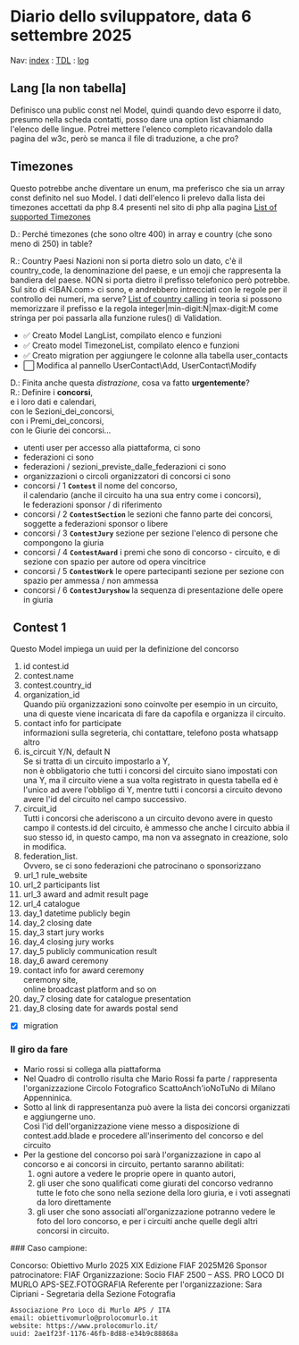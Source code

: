 # Diario dello sviluppatore, data 6 settembre 2025

Nav: [index](../index.md) : [TDL](../TDL.md) : [log](../../storage/logs/laravel.log)

## Lang \[la non tabella]

Definisco una public const nel Model, quindi quando devo esporre il dato,
presumo nella scheda contatti, posso dare una option list chiamando l'elenco delle
lingue. Potrei mettere l'elenco completo ricavandolo dalla pagina del w3c,
però se manca il file di traduzione, a che pro?

## Timezones

Questo potrebbe anche diventare un enum, ma preferisco che sia un array
const definito nel suo Model. I dati dell'elenco li prelevo dalla lista
dei timezones accettati da php 8.4 presenti nel sito di php
alla pagina [List of supported Timezones](https://www.php.net/manual/en/timezones.php)

D.: Perché timezones (che sono oltre 400) in array e country (che sono
meno di 250) in table?

R.: Country Paesi Nazioni non si porta dietro solo un dato, c'è il country_code, la denominazione
del paese, e un emoji che rappresenta la bandiera del paese. NON si porta dietro il prefisso
telefonico però potrebbe. Sul sito di <IBAN.com> ci sono, e andrebbero intrecciati con le regole
per il controllo dei numeri, ma serve? [List of country calling](./2025-09-06%20_%20iban%20com%20_%20List%20of%20country%20calling%20telephone%20number%20prefixes.pdf) in teoria si possono memorizzare il prefisso e la regola integer|min-digit:N|max-digit:M come stringa per poi passarla alla funzione rules() di Validation.

* ✅ Creato Model LangList, compilato elenco e funzioni
* ✅ Creato model TimezoneList, compilato elenco e funzioni
* ✅ Creato migration per aggiungere le colonne alla tabella user_contacts
* ⬜️ Modifica al pannello UserContact\Add, UserContact\Modify

D.: Finita anche questa *distrazione*, cosa va fatto **urgentemente**?  
R.: Definire i **concorsi**,  
e i loro dati e calendari,  
con le Sezioni_dei_concorsi,  
con i Premi_dei_concorsi,  
con le Giurie dei concorsi...

* utenti user per accesso alla piattaforma, ci sono
* federazioni ci sono
* federazioni / sezioni_previste_dalle_federazioni ci sono
* organizzazioni o circoli organizzatori di concorsi ci sono
* concorsi / 1 **`Contest`** il nome del concorso,  
il calendario (anche il circuito ha una sua entry come i concorsi),  
le federazioni sponsor / di riferimento
* concorsi / 2 **`ContestSection`** le sezioni che fanno parte dei concorsi,  
soggette a federazioni sponsor o libere
* concorsi / 3 **`ContestJury`** sezione per sezione l'elenco di persone che compongono la giuria
* concorsi / 4 **`ContestAward`** i premi che sono di concorso - circuito, e di sezione con spazio per autore od opera vincitrice
* concorsi / 5 **`ContestWork`** le opere partecipanti sezione per sezione con spazio per ammessa / non ammessa
* concorsi / 6 **`ContestJuryshow`** la sequenza di presentazione delle opere in giuria

##  Contest 1

Questo Model impiega un uuid per la definizione del concorso

1. id contest.id
1. contest.name
1. contest.country_id
1. organization_id  
Quando più organizzazioni sono coinvolte per esempio in un circuito,
una di queste viene incaricata di fare da capofila e organizza il circuito.
1. contact info for participate  
informazioni sulla segreteria, chi contattare,
telefono posta whatsapp altro
1. is_circuit Y/N, default N  
Se si tratta di un circuito impostarlo a Y,  
non è obbligatorio che tutti i concorsi del circuito siano
impostati con una Y, ma il circuito viene a sua volta registrato
in questa tabella ed è l'unico ad avere l'obbligo di Y,
mentre tutti i concorsi a circuito devono avere l'id del circuito nel campo successivo.
1. circuit_id  
  Tutti i concorsi che aderiscono a un circuito devono
  avere in questo campo il contests.id del circuito,
  è ammesso che anche l circuito abbia il suo stesso id,
  in questo campo, ma non va assegnato in creazione, solo in modifica.
1. federation_list.  
  Ovvero, se ci sono federazioni che patrocinano o sponsorizzano
1. url_1 rule_website
1. url_2 participants list
1. url_3 award and admit result page
1. url_4 catalogue
1. day_1 datetime publicly begin
1. day_2 closing date
1. day_3 start jury works
1. day_4 closing jury works
1. day_5 publicly communication result
1. day_6 award ceremony
1. contact info for award ceremony  
ceremony site,  
online broadcast platform and so on
1. day_7 closing date for catalogue presentation
1. day_8 closing date for awards postal send

* [x] migration

### Il giro da fare

* Mario rossi si collega alla piattaforma
* Nel Quadro di controllo risulta che Mario Rossi fa parte / rappresenta
  l'organizzazione Circolo Fotografico ScattoAnch'ioNoTuNo di Milano Appenninica.
* Sotto al link di rappresentanza può avere la lista dei concorsi
  organizzati e aggiungerne uno.  
  Così l'id dell'organizzazione viene messo a disposizione
  di contest.add.blade e procedere all'inserimento del concorso e del circuito
* Per la gestione del concorso poi sarà l'organizzazione in capo al concorso e ai concorsi in circuito, pertanto saranno abilitati:
  1. ogni autore a vedere le proprie opere in quanto autori,  
  1. gli user che sono qualificati come giurati del concorso vedranno tutte le foto
  che sono nella sezione della loro giuria, e i voti assegnati da loro direttamente
  1. gli user che sono associati all'organizzazione potranno vedere le foto
  del loro concorso, e per i circuiti anche quelle degli altri concorsi in circuito.

### Caso campione:

Concorso: Obiettivo Murlo 2025 XIX Edizione FIAF 2025M26
Sponsor patrocinatore: FIAF
Organizzazione: Socio FIAF 2500 – ASS. PRO LOCO DI MURLO APS-SEZ.FOTOGRAFIA
Referente per l'organizzazione: Sara Cipriani - Segretaria della Sezione Fotografia

```text
Associazione Pro Loco di Murlo APS / ITA
email: obiettivomurlo@prolocomurlo.it
website: https://www.prolocomurlo.it/
uuid: 2ae1f23f-1176-46fb-8d88-e34b9c88868a 
```
